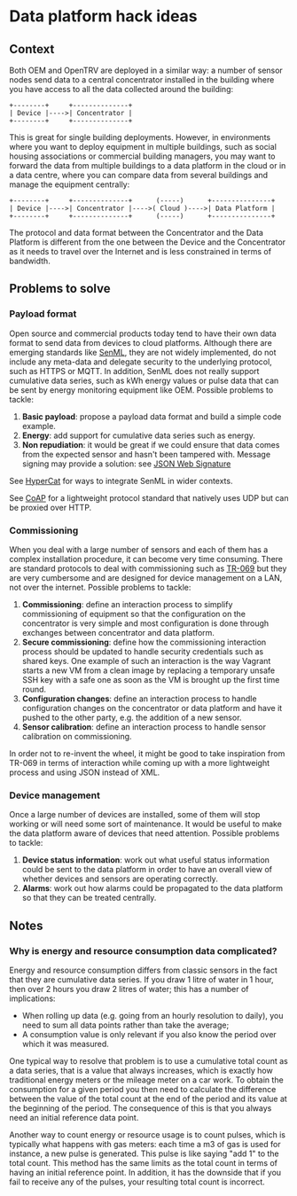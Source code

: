 # Data platform hack ideas

## Context

Both OEM and OpenTRV are deployed in a similar way: a number of sensor nodes
send data to a central concentrator installed in the building where you have
access to all the data collected around the building:

    +--------+     +--------------+
    | Device |---->| Concentrator |
    +--------+     +--------------+

This is great for single building deployments. However, in environments
where you want to deploy equipment in multiple buildings, such as social
housing associations or commercial building managers, you may want to forward
the data from multiple buildings to a data platform in the cloud or in a
data centre, where you can compare data from several buildings and manage the
equipment centrally:

    +--------+     +--------------+      (-----)      +---------------+
    | Device |---->| Concentrator |---->( Cloud )---->| Data Platform |
    +--------+     +--------------+      (-----)      +---------------+

The protocol and data format between the Concentrator and the Data Platform
is different from the one between the Device and the Concentrator as it needs
to travel over the Internet and is less constrained in terms of bandwidth.

## Problems to solve

### Payload format

Open source and commercial products today tend to have their own data format
to send data from devices to cloud platforms. Although there are emerging
standards like [SenML](https://github.com/fluffy/senml-spec), they are not
widely implemented, do not include any meta-data and delegate security to the
underlying protocol, such as HTTPS or MQTT. In addition, SenML does not
really support cumulative data series, such as kWh energy values or pulse data
that can be sent by energy monitoring equipment like OEM. Possible problems to
tackle:

1. __Basic payload__: propose a payload data format and build a simple code
   example.
2. __Energy__: add support for cumulative data series such as energy.
3. __Non repudiation__: it would be great if we could ensure that data comes
   from the expected sensor and hasn't been tampered with. Message signing
   may provide a solution: see
   [JSON Web Signature](https://tools.ietf.org/html/rfc7515)

See [HyperCat](http://www.hypercat.io/) for ways to integrate SenML in wider
contexts.

See [CoAP](https://tools.ietf.org/html/rfc7252) for a lightweight protocol
standard that natively uses UDP but can be proxied over HTTP.

### Commissioning

When you deal with a large number of sensors and each of them has a complex
installation procedure, it can become very time consuming. There are standard
protocols to deal with commissioning such as
[TR-069](https://en.wikipedia.org/wiki/TR-069) but they are very cumbersome
and are designed for device management on a LAN, not over the internet.
Possible problems to tackle:

1. __Commissioning__: define an interaction process to simplify commissioning
   of equipment so that the configuration on the concentrator is very simple
   and most configuration is done through exchanges between concentrator and
   data platform.
2. __Secure commissioning__: define how the commissioning interaction process
   should be updated to handle security credentials such as shared keys. One
   example of such an interaction is the way Vagrant starts a new VM from a
   clean image by replacing a temporary unsafe SSH key with a safe one as soon
   as the VM is brought up the first time round.
3. __Configuration changes__: define an interaction process to handle
   configuration changes on the concentrator or data platform and have it
   pushed to the other party, e.g. the addition of a new sensor.
4. __Sensor calibration__: define an interaction process to handle sensor
   calibration on commissioning.

In order not to re-invent the wheel, it might be good to take inspiration from
TR-069 in terms of interaction while coming up with a more lightweight process
and using JSON instead of XML.

### Device management

Once a large number of devices are installed, some of them will stop working
or will need some sort of maintenance. It would be useful to make the data
platform aware of devices that need attention. Possible problems to tackle:

1. __Device status information__: work out what useful status information
   could be sent to the data platform in order to have an overall view of
   whether devices and sensors are operating correctly.
2. __Alarms__: work out how alarms could be propagated to the data platform
   so that they can be treated centrally.

## Notes

### Why is energy and resource consumption data complicated?

Energy and resource consumption differs from classic sensors in the fact that
they are cumulative data series. If you draw 1 litre of water in 1 hour, then
over 2 hours you draw 2 litres of water; this has a number of implications:

* When rolling up data (e.g. going from an hourly resolution to daily), you
  need to sum all data points rather than take the average;
* A consumption value is only relevant if you also know the period over which
  it was measured.

One typical way to resolve that problem is to use a cumulative total count as
a data series, that is a value that always increases, which is exactly how
traditional energy meters or the mileage meter on a car work. To obtain the
consumption for a given period you then need to calculate the difference
between the value of the total count at the end of the period and its value at
the beginning of the period. The consequence of this is that you always need
an initial reference data point.

Another way to count energy or resource usage is to count pulses, which is
typically what happens with gas meters: each time a m3 of gas is used for
instance, a new pulse is generated. This pulse is like saying "add 1" to the
total count. This method has the same limits as the total count in terms of
having an initial reference point. In addition, it has the downside that if
you fail to receive any of the pulses, your resulting total count is incorrect.
